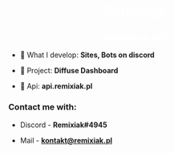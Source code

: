 <h1 align="center" style="color:white;">Remixiak</h1>
<h3 align="center" style="color:white;">Developer & GFX</h3>

- 🌱 What I develop: **Sites, Bots on discord**

- 🌱 Project: **Diffuse Dashboard**

- 🌱 Api: **api.remixiak.pl**

<h3 align="left">Contact me with:</h3>

- Discord - **Remixiak#4945**

- Mail - **kontakt@remixiak.pl**
